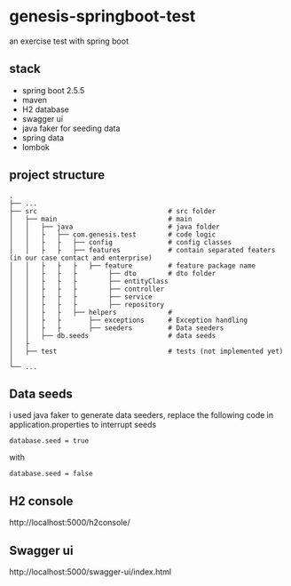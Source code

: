 # genesis-springboot-test
an exercise test with spring boot

## stack
- spring boot 2.5.5
- maven
- H2 database
- swagger ui
- java faker for seeding data
- spring data
- lombok
## project structure
    .
    ├── ...
    ├── src                                 # src folder
    │   ├── main                            # main
    │   │   ├── java                        # java folder
    │   │   ├   ├── com.genesis.test        # code logic
    │   │   ├   ├   ├── config              # config classes
    │   │   ├   ├   ├── features            # contain separated featers (in our case contact and enterprise)
    │   │   ├   ├   ├   ├── feature         # feature package name
    │   │   ├   ├   ├        ├── dto        # dto folder
    │   │   ├   ├   ├        ├── entityClass       
    │   │   ├   ├   ├        ├── controller 
    │   │   ├   ├   ├        ├── service        
    │   │   ├   ├   ├        ├── repository  
    │   │   ├   ├   ├── helpers             # 
    │   │   ├   ├       ├── exceptions      # Exception handling
    │   │   ├   ├       ├── seeders         # Data seeders
    │   │   ├── db.seeds                    # data seeds
    │   ├
    │   ├── test                            # tests (not implemented yet)
    │
    └── ...
## Data seeds
i used java faker to generate data seeders,
replace the following code in application.properties to interrupt seeds
```properties
database.seed = true
```
with
```properties
database.seed = false
```
## H2 console
http://localhost:5000/h2console/

## Swagger ui
http://localhost:5000/swagger-ui/index.html
